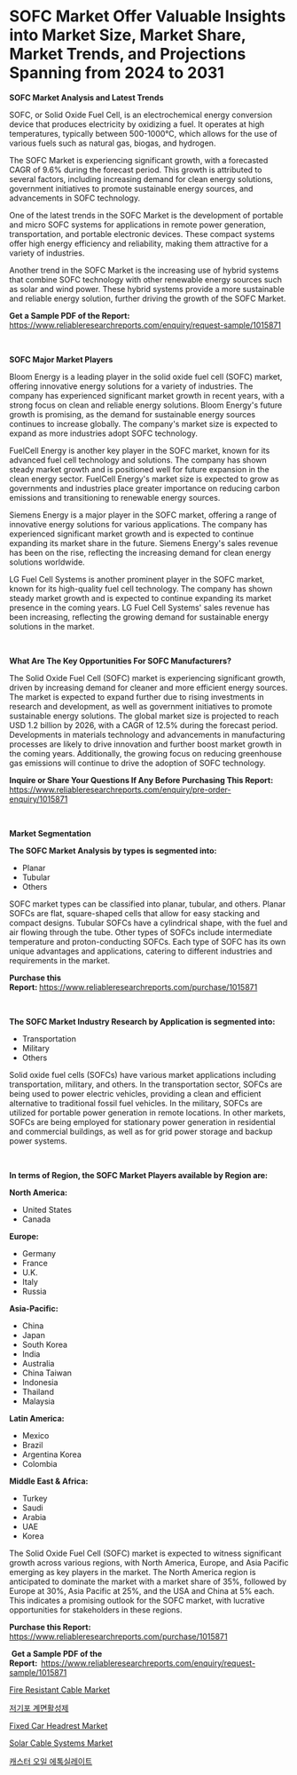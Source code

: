 <p><h1>SOFC Market Offer Valuable Insights into Market Size, Market Share, Market Trends, and Projections Spanning from 2024 to 2031</h1></p><p><strong>SOFC Market Analysis and Latest Trends</strong></p>
<p><p>SOFC, or Solid Oxide Fuel Cell, is an electrochemical energy conversion device that produces electricity by oxidizing a fuel. It operates at high temperatures, typically between 500-1000°C, which allows for the use of various fuels such as natural gas, biogas, and hydrogen.</p><p>The SOFC Market is experiencing significant growth, with a forecasted CAGR of 9.6% during the forecast period. This growth is attributed to several factors, including increasing demand for clean energy solutions, government initiatives to promote sustainable energy sources, and advancements in SOFC technology.</p><p>One of the latest trends in the SOFC Market is the development of portable and micro SOFC systems for applications in remote power generation, transportation, and portable electronic devices. These compact systems offer high energy efficiency and reliability, making them attractive for a variety of industries.</p><p>Another trend in the SOFC Market is the increasing use of hybrid systems that combine SOFC technology with other renewable energy sources such as solar and wind power. These hybrid systems provide a more sustainable and reliable energy solution, further driving the growth of the SOFC Market.</p></p>
<p><strong>Get a Sample PDF of the Report:&nbsp;</strong> <a href="https://www.reliableresearchreports.com/enquiry/request-sample/1015871">https://www.reliableresearchreports.com/enquiry/request-sample/1015871</a></p>
<p>&nbsp;</p>
<p><strong>SOFC Major Market Players</strong></p>
<p><p>Bloom Energy is a leading player in the solid oxide fuel cell (SOFC) market, offering innovative energy solutions for a variety of industries. The company has experienced significant market growth in recent years, with a strong focus on clean and reliable energy solutions. Bloom Energy's future growth is promising, as the demand for sustainable energy sources continues to increase globally. The company's market size is expected to expand as more industries adopt SOFC technology.</p><p>FuelCell Energy is another key player in the SOFC market, known for its advanced fuel cell technology and solutions. The company has shown steady market growth and is positioned well for future expansion in the clean energy sector. FuelCell Energy's market size is expected to grow as governments and industries place greater importance on reducing carbon emissions and transitioning to renewable energy sources.</p><p>Siemens Energy is a major player in the SOFC market, offering a range of innovative energy solutions for various applications. The company has experienced significant market growth and is expected to continue expanding its market share in the future. Siemens Energy's sales revenue has been on the rise, reflecting the increasing demand for clean energy solutions worldwide.</p><p>LG Fuel Cell Systems is another prominent player in the SOFC market, known for its high-quality fuel cell technology. The company has shown steady market growth and is expected to continue expanding its market presence in the coming years. LG Fuel Cell Systems' sales revenue has been increasing, reflecting the growing demand for sustainable energy solutions in the market.</p></p>
<p>&nbsp;</p>
<p><strong>What Are The Key Opportunities For SOFC Manufacturers?</strong></p>
<p><p>The Solid Oxide Fuel Cell (SOFC) market is experiencing significant growth, driven by increasing demand for cleaner and more efficient energy sources. The market is expected to expand further due to rising investments in research and development, as well as government initiatives to promote sustainable energy solutions. The global market size is projected to reach USD 1.2 billion by 2026, with a CAGR of 12.5% during the forecast period. Developments in materials technology and advancements in manufacturing processes are likely to drive innovation and further boost market growth in the coming years. Additionally, the growing focus on reducing greenhouse gas emissions will continue to drive the adoption of SOFC technology.</p></p>
<p><strong>Inquire or Share Your Questions If Any Before Purchasing This Report:</strong> <a href="https://www.reliableresearchreports.com/enquiry/pre-order-enquiry/1015871">https://www.reliableresearchreports.com/enquiry/pre-order-enquiry/1015871</a></p>
<p>&nbsp;</p>
<p><strong>Market Segmentation</strong></p>
<p><strong>The SOFC Market Analysis by types is segmented into:</strong></p>
<p><ul><li>Planar</li><li>Tubular</li><li>Others</li></ul></p>
<p><p>SOFC market types can be classified into planar, tubular, and others. Planar SOFCs are flat, square-shaped cells that allow for easy stacking and compact designs. Tubular SOFCs have a cylindrical shape, with the fuel and air flowing through the tube. Other types of SOFCs include intermediate temperature and proton-conducting SOFCs. Each type of SOFC has its own unique advantages and applications, catering to different industries and requirements in the market.</p></p>
<p><strong>Purchase this Report:&nbsp;</strong><a href="https://www.reliableresearchreports.com/purchase/1015871">https://www.reliableresearchreports.com/purchase/1015871</a></p>
<p>&nbsp;</p>
<p><strong>The SOFC Market Industry Research by Application is segmented into:</strong></p>
<p><ul><li>Transportation</li><li>Military</li><li>Others</li></ul></p>
<p><p>Solid oxide fuel cells (SOFCs) have various market applications including transportation, military, and others. In the transportation sector, SOFCs are being used to power electric vehicles, providing a clean and efficient alternative to traditional fossil fuel vehicles. In the military, SOFCs are utilized for portable power generation in remote locations. In other markets, SOFCs are being employed for stationary power generation in residential and commercial buildings, as well as for grid power storage and backup power systems.</p></p>
<p>&nbsp;</p>
<p><strong>In terms of Region, the SOFC Market Players available by Region are:</strong></p>
<p>
    <p> <strong> North America: </strong>
        <ul>
            <li>United States</li>
            <li>Canada</li>
        </ul>
        </p> 
    <p> <strong> Europe: </strong>
        <ul>
            <li>Germany</li>
            <li>France</li>
            <li>U.K.</li>
            <li>Italy</li>
            <li>Russia</li>
        </ul>
        </p> 
    <p> <strong> Asia-Pacific: </strong>
        <ul>
            <li>China</li>
            <li>Japan</li>
            <li>South Korea</li>
            <li>India</li>
            <li>Australia</li>
            <li>China Taiwan</li>
            <li>Indonesia</li>
            <li>Thailand</li>
            <li>Malaysia</li>
        </ul>
        </p> 
    <p> <strong> Latin America: </strong>
        <ul>
            <li>Mexico</li>
            <li>Brazil</li>
            <li>Argentina Korea</li>
            <li>Colombia</li>
        </ul>
        </p> 
    <p> <strong> Middle East & Africa: </strong>
        <ul>
            <li>Turkey</li>
            <li>Saudi</li>
            <li>Arabia</li>
            <li>UAE</li>
            <li>Korea</li>
        </ul>
    </p>
    </p>
<p><p>The Solid Oxide Fuel Cell (SOFC) market is expected to witness significant growth across various regions, with North America, Europe, and Asia Pacific emerging as key players in the market. The North America region is anticipated to dominate the market with a market share of 35%, followed by Europe at 30%, Asia Pacific at 25%, and the USA and China at 5% each. This indicates a promising outlook for the SOFC market, with lucrative opportunities for stakeholders in these regions.</p></p>
<p><strong>Purchase this Report: </strong><a href="https://www.reliableresearchreports.com/purchase/1015871">https://www.reliableresearchreports.com/purchase/1015871</a></p>
<p>&nbsp;<strong>Get a Sample PDF of the Report:&nbsp;&nbsp;</strong><a href="https://www.reliableresearchreports.com/enquiry/request-sample/1015871">https://www.reliableresearchreports.com/enquiry/request-sample/1015871</a></p>
<p><strong></strong></p>
<p><p><a href="https://github.com/jhcraigie/Market-Research-Report-List-2/blob/main/fire-resistant-cable-market.md">Fire Resistant Cable Market</a></p><p><a href="https://github.com/vsn7qpua81q/Market-Research-Report-List-1/blob/main/214721315138.md">저기포 계면활성제</a></p><p><a href="https://issuu.com/reportprime-2/docs/fixed-car-headrest-market-size-2030.pptx">Fixed Car Headrest Market</a></p><p><a href="https://github.com/sonuprakash1/Market-Research-Report-List-2/blob/main/solar-cable-systems-market.md">Solar Cable Systems Market</a></p><p><a href="https://github.com/trmesnao7959541/Market-Research-Report-List-1/blob/main/381577115137.md">캐스터 오일 에톡실레이트</a></p></p>
